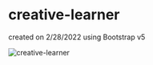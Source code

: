 # creative-learner
created on 2/28/2022 using Bootstrap v5

![creative-learner](/assets/creative-learner.png)